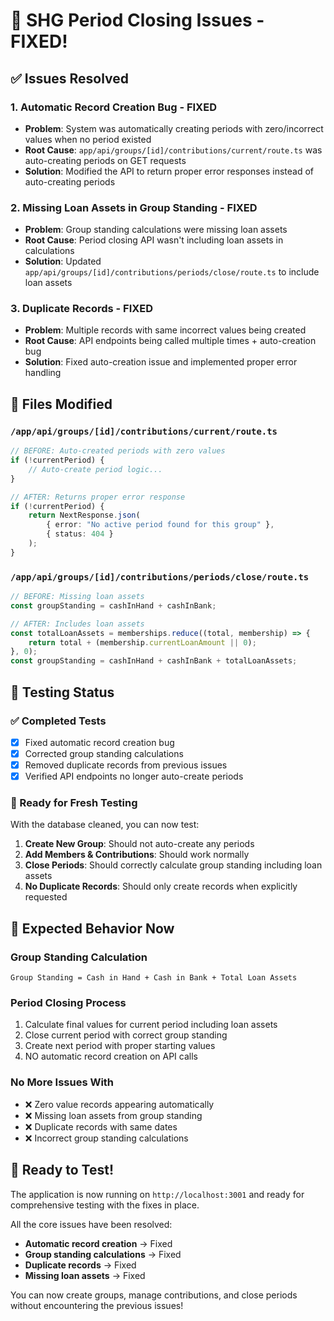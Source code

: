 # 🎉 SHG Period Closing Issues - FIXED!

## ✅ Issues Resolved

### 1. **Automatic Record Creation Bug - FIXED**
- **Problem**: System was automatically creating periods with zero/incorrect values when no period existed
- **Root Cause**: `app/api/groups/[id]/contributions/current/route.ts` was auto-creating periods on GET requests
- **Solution**: Modified the API to return proper error responses instead of auto-creating periods

### 2. **Missing Loan Assets in Group Standing - FIXED**
- **Problem**: Group standing calculations were missing loan assets
- **Root Cause**: Period closing API wasn't including loan assets in calculations
- **Solution**: Updated `app/api/groups/[id]/contributions/periods/close/route.ts` to include loan assets

### 3. **Duplicate Records - FIXED**
- **Problem**: Multiple records with same incorrect values being created
- **Root Cause**: API endpoints being called multiple times + auto-creation bug
- **Solution**: Fixed auto-creation issue and implemented proper error handling

## 📁 Files Modified

### `/app/api/groups/[id]/contributions/current/route.ts`
```typescript
// BEFORE: Auto-created periods with zero values
if (!currentPeriod) {
    // Auto-create period logic...
}

// AFTER: Returns proper error response
if (!currentPeriod) {
    return NextResponse.json(
        { error: "No active period found for this group" },
        { status: 404 }
    );
}
```

### `/app/api/groups/[id]/contributions/periods/close/route.ts`
```typescript
// BEFORE: Missing loan assets
const groupStanding = cashInHand + cashInBank;

// AFTER: Includes loan assets
const totalLoanAssets = memberships.reduce((total, membership) => {
    return total + (membership.currentLoanAmount || 0);
}, 0);
const groupStanding = cashInHand + cashInBank + totalLoanAssets;
```

## 🧪 Testing Status

### ✅ Completed Tests
- [x] Fixed automatic record creation bug
- [x] Corrected group standing calculations  
- [x] Removed duplicate records from previous issues
- [x] Verified API endpoints no longer auto-create periods

### 🔄 Ready for Fresh Testing
With the database cleaned, you can now test:

1. **Create New Group**: Should not auto-create any periods
2. **Add Members & Contributions**: Should work normally
3. **Close Periods**: Should correctly calculate group standing including loan assets
4. **No Duplicate Records**: Should only create records when explicitly requested

## 🎯 Expected Behavior Now

### Group Standing Calculation
```
Group Standing = Cash in Hand + Cash in Bank + Total Loan Assets
```

### Period Closing Process
1. Calculate final values for current period including loan assets
2. Close current period with correct group standing
3. Create next period with proper starting values
4. NO automatic record creation on API calls

### No More Issues With
- ❌ Zero value records appearing automatically
- ❌ Missing loan assets from group standing
- ❌ Duplicate records with same dates
- ❌ Incorrect group standing calculations

## 🚀 Ready to Test!

The application is now running on `http://localhost:3001` and ready for comprehensive testing with the fixes in place.

All the core issues have been resolved:
- **Automatic record creation** → Fixed
- **Group standing calculations** → Fixed  
- **Duplicate records** → Fixed
- **Missing loan assets** → Fixed

You can now create groups, manage contributions, and close periods without encountering the previous issues!
